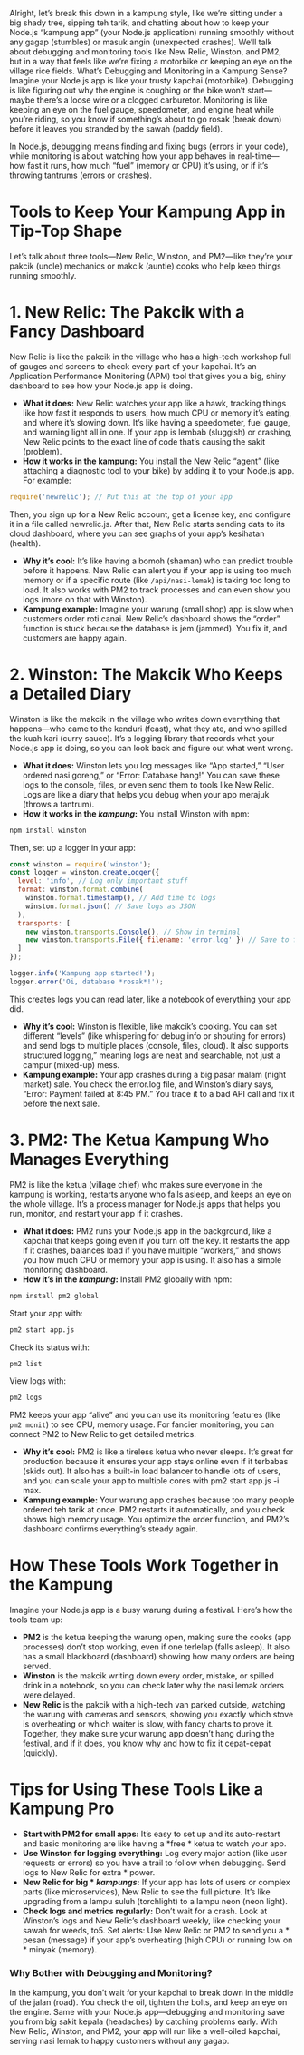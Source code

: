 Alright, let’s break this down in a kampung style, like we’re sitting under a big shady tree, sipping teh tarik, and chatting about how to keep your Node.js “kampung app” (your Node.js application) running smoothly without any gagap (stumbles) or masuk angin (unexpected crashes). We’ll talk about debugging and monitoring tools like New Relic, Winston, and PM2, but in a way that feels like we’re fixing a motorbike or keeping an eye on the village rice fields.
What’s Debugging and Monitoring in a Kampung Sense?
Imagine your Node.js app is like your trusty kapchai (motorbike). Debugging is like figuring out why the engine is coughing or the bike won’t start—maybe there’s a loose wire or a clogged carburetor. Monitoring is like keeping an eye on the fuel gauge, speedometer, and engine heat while you’re riding, so you know if something’s about to go rosak (break down) before it leaves you stranded by the sawah (paddy field).

In Node.js, debugging means finding and fixing bugs (errors in your code), while monitoring is about watching how your app behaves in real-time—how fast it runs, how much “fuel” (memory or CPU) it’s using, or if it’s throwing tantrums (errors or crashes).

# Tools to Keep Your Kampung App in Tip-Top Shape
Let’s talk about three tools—New Relic, Winston, and PM2—like they’re your pakcik (uncle) mechanics or makcik (auntie) cooks who help keep things running smoothly.

# 1. New Relic: The Pakcik with a Fancy Dashboard
New Relic is like the pakcik in the village who has a high-tech workshop full of gauges and screens to check every part of your kapchai. It’s an Application Performance Monitoring (APM) tool that gives you a big, shiny dashboard to see how your Node.js app is doing.
* **What it does:** New Relic watches your app like a hawk, tracking things like how fast it responds to users, how much CPU or memory it’s eating, and where it’s slowing down. It’s like having a speedometer, fuel gauge, and warning light all in one. If your app is lembab (sluggish) or crashing, New Relic points to the exact line of code that’s causing the sakit (problem).
* **How it works in the kampung:** You install the New Relic “agent” (like attaching a diagnostic tool to your bike) by adding it to your Node.js app. For example:
```javascript
require('newrelic'); // Put this at the top of your app
```
Then, you sign up for a New Relic account, get a license key, and configure it in a file called newrelic.js. After that, New Relic starts sending data to its cloud dashboard, where you can see graphs of your app’s kesihatan (health).
* **Why it’s cool:** It’s like having a bomoh (shaman) who can predict trouble before it happens. New Relic can alert you if your app is using too much memory or if a specific route (like `/api/nasi-lemak`) is taking too long to load. It also works with PM2 to track processes and can even show you logs (more on that with Winston).
* **Kampung example:** Imagine your warung (small shop) app is slow when customers order roti canai. New Relic’s dashboard shows the “order” function is stuck because the database is jem (jammed). You fix it, and customers are happy again.

# 2. Winston: The Makcik Who Keeps a Detailed Diary
Winston is like the makcik in the village who writes down everything that happens—who came to the kenduri (feast), what they ate, and who spilled the kuah kari (curry sauce). It’s a logging library that records what your Node.js app is doing, so you can look back and figure out what went wrong.
* **What it does:** Winston lets you log messages like “App started,” “User ordered nasi goreng,” or “Error: Database hang!” You can save these logs to the console, files, or even send them to tools like New Relic. Logs are like a diary that helps you debug when your app merajuk (throws a tantrum).
* **How it works in the *kampung*:** You install Winston with npm:
```bash
npm install winston
```
Then, set up a logger in your app:
```javascript
const winston = require('winston');
const logger = winston.createLogger({
  level: 'info', // Log only important stuff
  format: winston.format.combine(
    winston.format.timestamp(), // Add time to logs
    winston.format.json() // Save logs as JSON
  ),
  transports: [
    new winston.transports.Console(), // Show in terminal
    new winston.transports.File({ filename: 'error.log' }) // Save to file
  ]
});

logger.info('Kampung app started!');
logger.error('Oi, database *rosak*!');
```
This creates logs you can read later, like a notebook of everything your app did.
* **Why it’s cool:** Winston is flexible, like makcik’s cooking. You can set different “levels” (like whispering for debug info or shouting for errors) and send logs to multiple places (console, files, cloud). It also supports structured logging,” meaning logs are neat and searchable, not just a campur (mixed-up) mess.
* **Kampung example:** Your app crashes during a big pasar malam (night market) sale. You check the error.log file, and Winston’s diary says, “Error: Payment failed at 8:45 PM.” You trace it to a bad API call and fix it before the next sale.

# 3. PM2: The Ketua Kampung Who Manages Everything
PM2 is like the ketua (village chief) who makes sure everyone in the kampung is working, restarts anyone who falls asleep, and keeps an eye on the whole village. It’s a process manager for Node.js apps that helps you run, monitor, and restart your app if it crashes.
* **What it does:** PM2 runs your Node.js app in the background, like a kapchai that keeps going even if you turn off the key. It restarts the app if it crashes, balances load if you have multiple “workers,” and shows you how much CPU or memory your app is using. It also has a simple monitoring dashboard.
* **How it’s in the *kampung*:** Install PM2 globally with npm:
```bash
npm install pm2 global
```
Start your app with:
```bash
pm2 start app.js
```
Check its status with:
```bash
pm2 list
```
View logs with:
```bash
pm2 logs
```
PM2 keeps your app “alive” and you can use its monitoring features (like `pm2 monit`) to see CPU, memory usage. For fancier monitoring, you can connect PM2 to New Relic to get detailed metrics.
* **Why it’s cool:** PM2 is like a tireless ketua who never sleeps. It’s great for production because it ensures your app stays online even if it terbabas (skids out). It also has a built-in load balancer to handle lots of users, and you can scale your app to multiple cores with pm2 start app.js -i max.
* **Kampung example:** Your warung app crashes because too many people ordered teh tarik at once. PM2 restarts it automatically, and you check shows high memory usage. You optimize the order function, and PM2’s dashboard confirms everything’s steady again.

# How These Tools Work Together in the Kampung
Imagine your Node.js app is a busy warung during a festival. Here’s how the tools team up:
* **PM2** is the ketua keeping the warung open, making sure the cooks (app processes) don’t stop working, even if one terlelap (falls asleep). It also has a small blackboard (dashboard) showing how many orders are being served.
* **Winston** is the makcik writing down every order, mistake, or spilled drink in a notebook, so you can check later why the nasi lemak orders were delayed.
* **New Relic** is the pakcik with a high-tech van parked outside, watching the warung with cameras and sensors, showing you exactly which stove is overheating or which waiter is slow, with fancy charts to prove it.
Together, they make sure your warung app doesn’t hang during the festival, and if it does, you know why and how to fix it cepat-cepat (quickly).

# Tips for Using These Tools Like a Kampung Pro
* **Start with PM2 for small apps:** It’s easy to set up and its auto-restart and basic monitoring are like having a *free * ketua to watch your app.
* **Use Winston for logging everything:** Log every major action (like user requests or errors) so you have a trail to follow when debugging. Send logs to New Relic for extra * power.
* **New Relic for big * *kampungs*:** If your app has lots of users or complex parts (like microservices), New Relic to see the full picture. It’s like upgrading from a lampu suluh (torchlight) to a lampu neon (neon light).
* **Check logs and metrics regularly:** Don’t wait for a crash. Look at Winston’s logs and New Relic’s dashboard weekly, like checking your sawah for weeds, to5. Set alerts: Use New Relic or PM2 to send you a * pesan (message) if your app’s overheating (high CPU) or running low on * minyak (memory).

### Why Bother with Debugging and Monitoring?
In the kampung, you don’t wait for your kapchai to break down in the middle of the jalan (road). You check the oil, tighten the bolts, and keep an eye on the engine. Same with your Node.js app—debugging and monitoring save you from big sakit kepala (headaches) by catching problems early. With New Relic, Winston, and PM2, your app will run like a well-oiled kapchai, serving nasi lemak to happy customers without any gagap.
